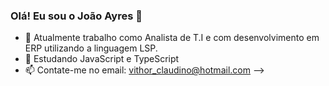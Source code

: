 ### Olá! Eu sou o João Ayres 👋

- 🔭 Atualmente trabalho como Analista de T.I e com desenvolvimento em ERP utilizando a linguagem LSP.
- 🌱 Estudando JavaScript e TypeScript
- 📫 Contate-me no email: vithor_claudino@hotmail.com
-->
